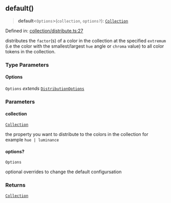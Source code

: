 ## default()

> **default**\<`Options`\>(`collection`, `options?`): [`Collection`](../types.md#collection)

Defined in: [collection/distribute.ts:27](https://github.com/prjctimg/huetiful/blob/1c1db632d03b1d44995cb0e0dcc96d142d7ce49a/lib/collection/distribute.ts#L27)

distributes the `factor`(s) of a color in the collection at the specified `extremum` (i.e the color with the smallest/largest `hue` angle or `chroma` value) to all color tokens in the collection.

### Type Parameters

#### Options

`Options` _extends_ [`DistributionOptions`](../types.md#distributionoptions)

### Parameters

#### collection

[`Collection`](../types.md#collection)

the property you want to distribute to the colors in the collection for example `hue | luminance`

#### options?

`Options`

optional overrides to change the default configursation

### Returns

[`Collection`](../types.md#collection)
